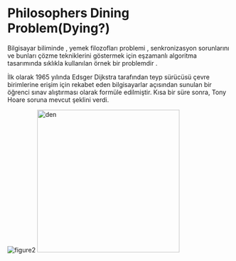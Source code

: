 # Philosophers Dining Problem(Dying?)

Bilgisayar biliminde , yemek filozofları problemi , senkronizasyon sorunlarını ve bunları çözme tekniklerini göstermek için eşzamanlı algoritma tasarımında sıklıkla kullanılan örnek bir problemdir .

İlk olarak 1965 yılında Edsger Dijkstra tarafından teyp sürücüsü çevre birimlerine erişim için rekabet eden bilgisayarlar açısından sunulan bir öğrenci sınav alıştırması olarak formüle edilmiştir. Kısa bir süre sonra, Tony Hoare soruna mevcut şeklini verdi.

![figure2](https://user-images.githubusercontent.com/73845925/188264076-d4a0dd94-4671-4d17-ba10-173e76844426.gif)
<img width="320" alt="den" src="https://user-images.githubusercontent.com/73845925/188264079-3393ab33-6e34-4e20-ac4a-7f7c31a295d8.png">
